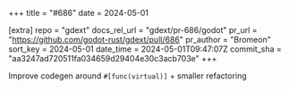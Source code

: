 +++
title = "#686"
date = 2024-05-01

[extra]
repo = "gdext"
docs_rel_url = "gdext/pr-686/godot"
pr_url = "https://github.com/godot-rust/gdext/pull/686"
pr_author = "Bromeon"
sort_key = 2024-05-01
date_time = 2024-05-01T09:47:07Z
commit_sha = "aa3247ad720511fa034659d29404e30c3acb703e"
+++

Improve codegen around `#[func(virtual)]` + smaller refactoring
